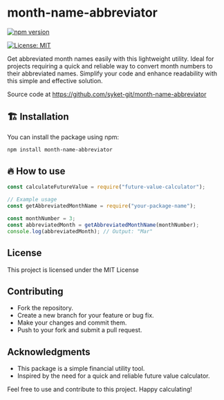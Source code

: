 # month-name-abbreviator

[![npm version](https://badge.fury.io/js/month-name-abbreviator.svg)](https://www.npmjs.com/package/month-name-abbreviator)

[![License: MIT](https://img.shields.io/badge/License-MIT-yellow.svg)](https://opensource.org/licenses/MIT)

Get abbreviated month names easily with this lightweight utility. Ideal for projects requiring a quick and reliable way to convert month numbers to their abbreviated names. Simplify your code and enhance readability with this simple and effective solution.

Source code at https://github.com/syket-git/month-name-abbreviator

## 🏗️ Installation

You can install the package using npm:

```bash
npm install month-name-abbreviator

```

## 🔥 How to use

```js
const calculateFutureValue = require("future-value-calculator");

// Example usage
const getAbbreviatedMonthName = require("your-package-name");

const monthNumber = 3;
const abbreviatedMonth = getAbbreviatedMonthName(monthNumber);
console.log(abbreviatedMonth); // Output: "Mar"
```

## License

This project is licensed under the MIT License

## Contributing

- Fork the repository.
- Create a new branch for your feature or bug fix.
- Make your changes and commit them.
- Push to your fork and submit a pull request.

## Acknowledgments

- This package is a simple financial utility tool.
- Inspired by the need for a quick and reliable future value calculator.

Feel free to use and contribute to this project. Happy calculating!
